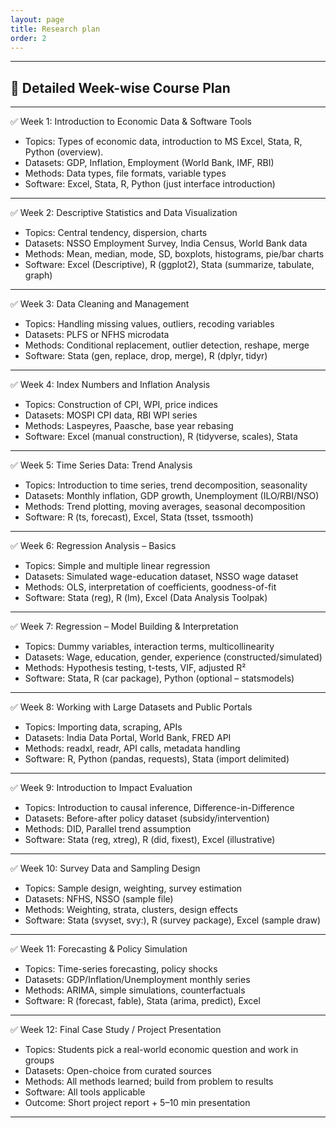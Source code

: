 ```yaml
---
layout: page
title: Research plan
order: 2
---
```


-----------------------------

## 📘 Detailed Week-wise Course Plan

----------------------------- 

✅ Week 1: Introduction to Economic Data & Software Tools
-	Topics: Types of economic data, introduction to MS Excel, Stata, R, Python (overview).
-	Datasets: GDP, Inflation, Employment (World Bank, IMF, RBI)
-	Methods: Data types, file formats, variable types
-	Software: Excel, Stata, R, Python (just interface introduction)

----------------------------- 

✅ Week 2: Descriptive Statistics and Data Visualization
-	Topics: Central tendency, dispersion, charts
-	Datasets: NSSO Employment Survey, India Census, World Bank data
-	Methods: Mean, median, mode, SD, boxplots, histograms, pie/bar charts
-	Software: Excel (Descriptive), R (ggplot2), Stata (summarize, tabulate, graph)

----------------------------- 

✅ Week 3: Data Cleaning and Management
-	Topics: Handling missing values, outliers, recoding variables
-	Datasets: PLFS or NFHS microdata
-	Methods: Conditional replacement, outlier detection, reshape, merge
-	Software: Stata (gen, replace, drop, merge), R (dplyr, tidyr)

----------------------------- 

✅ Week 4: Index Numbers and Inflation Analysis
-	Topics: Construction of CPI, WPI, price indices
-	Datasets: MOSPI CPI data, RBI WPI series
-	Methods: Laspeyres, Paasche, base year rebasing
-	Software: Excel (manual construction), R (tidyverse, scales), Stata

----------------------------- 

✅ Week 5: Time Series Data: Trend Analysis
-	Topics: Introduction to time series, trend decomposition, seasonality
-	Datasets: Monthly inflation, GDP growth, Unemployment (ILO/RBI/NSO)
-	Methods: Trend plotting, moving averages, seasonal decomposition
-	Software: R (ts, forecast), Excel, Stata (tsset, tssmooth)

----------------------------- 

✅ Week 6: Regression Analysis – Basics
-	Topics: Simple and multiple linear regression
-	Datasets: Simulated wage-education dataset, NSSO wage dataset
-	Methods: OLS, interpretation of coefficients, goodness-of-fit
-	Software: Stata (reg), R (lm), Excel (Data Analysis Toolpak)

----------------------------- 

✅ Week 7: Regression – Model Building & Interpretation
-	Topics: Dummy variables, interaction terms, multicollinearity
-	Datasets: Wage, education, gender, experience (constructed/simulated)
-	Methods: Hypothesis testing, t-tests, VIF, adjusted R²
-	Software: Stata, R (car package), Python (optional – statsmodels)

----------------------------- 

✅ Week 8: Working with Large Datasets and Public Portals
-	Topics: Importing data, scraping, APIs
-	Datasets: India Data Portal, World Bank, FRED API
-	Methods: readxl, readr, API calls, metadata handling
-	Software: R, Python (pandas, requests), Stata (import delimited)

----------------------------- 

✅ Week 9: Introduction to Impact Evaluation
-	Topics: Introduction to causal inference, Difference-in-Difference
-	Datasets: Before-after policy dataset (subsidy/intervention)
-	Methods: DID, Parallel trend assumption
-	Software: Stata (reg, xtreg), R (did, fixest), Excel (illustrative)

-----------------------------

✅ Week 10: Survey Data and Sampling Design
-	Topics: Sample design, weighting, survey estimation
-	Datasets: NFHS, NSSO (sample file)
-	Methods: Weighting, strata, clusters, design effects
-	Software: Stata (svyset, svy:), R (survey package), Excel (sample draw)

----------------------------- 

✅ Week 11: Forecasting & Policy Simulation
-	Topics: Time-series forecasting, policy shocks
-	Datasets: GDP/Inflation/Unemployment monthly series
-	Methods: ARIMA, simple simulations, counterfactuals
-	Software: R (forecast, fable), Stata (arima, predict), Excel

----------------------------- 

✅ Week 12: Final Case Study / Project Presentation
-	Topics: Students pick a real-world economic question and work in groups
-	Datasets: Open-choice from curated sources
-	Methods: All methods learned; build from problem to results
-	Software: All tools applicable
-	Outcome: Short project report + 5–10 min presentation

-----------------------------
<!-- 
<p align="center">
  <b>Quick Links:</b><br>
  <a href="http://non-singularity.github.io/Blog">Blog</a> |
  <a href="http://non-singularity.github.io/Research">Research</a>
  <br><br>
</p> -->